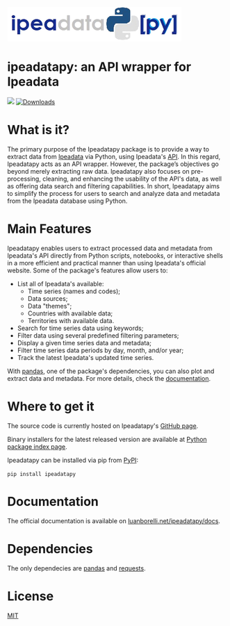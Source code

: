 ![ipeadatapy](logo.png)
# ipeadatapy: an API wrapper for Ipeadata
[![](https://img.shields.io/pypi/v/ipeadatapy.svg?color=blue&label=PyPI&style=popout-square)](https://pypi.org/project/ipeadatapy/) [![Downloads](https://pepy.tech/badge/ipeadatapy)](https://pepy.tech/project/ipeadatapy)

# What is it?

The primary purpose of the Ipeadatapy package is to provide a way to extract data from [Ipeadata](http://ipeadata.gov.br/Default.aspx) via Python, using Ipeadata's [API](http://ipeadata.gov.br/api/). In this regard, Ipeadatapy acts as an API wrapper. However, the package’s objectives go beyond merely extracting raw data. Ipeadatapy also focuses on pre-processing, cleaning, and enhancing the usability of the API's data, as well as offering data search and filtering capabilities. In short, Ipeadatapy aims to simplify the process for users to search and analyze data and metadata from the Ipeadata database using Python.

# Main Features

Ipeadatapy enables users to extract processed data and metadata from Ipeadata's API directly from Python scripts, notebooks, or interactive shells in a more efficient and practical manner than using Ipeadata's official website. Some of the package's features allow users to:

- List all of Ipeadata's available:
  - Time series (names and codes);
  - Data sources;
  - Data "themes";
  - Countries with available data;
  - Territories with available data.
- Search for time series data using keywords;
- Filter data using several predefined filtering parameters;
- Display a given time series data and metadata;
- Filter time series data periods by day, month, and/or year;
- Track the latest Ipeadata's updated time series.

With [pandas](https://pandas.pydata.org/), one of the package's dependencies, you can also plot and extract data and metadata. For more details, check the [documentation](http://www.luanborelli.net/ipeadatapy/docs).  

# Where to get it

The source code is currently hosted on Ipeadatapy's  [GitHub page](https://github.com/luanborelli/ipeadatapy/).

Binary installers for the latest released version are available at [Python package index page](https://pypi.org/project/ipeadatapy/).

Ipeadatapy can be installed via pip from [PyPI](https://pypi.org/project/ipeadatapy/):

`pip install ipeadatapy`

# Documentation

The official documentation is available on [luanborelli.net/ipeadatapy/docs](http://www.luanborelli.net/ipeadatapy/docs).

# Dependencies

The only dependecies are [pandas](https://github.com/pandas-dev/pandas) and [requests](https://github.com/kennethreitz/requests). 

# License
[MIT](https://github.com/luanborelli/ipeadatapy/blob/master/LICENSE)
